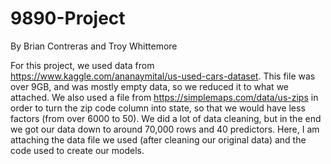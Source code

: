 # 9890-Project

By Brian Contreras and Troy Whittemore

For this project, we used data from https://www.kaggle.com/ananaymital/us-used-cars-dataset. This file was over 9GB, and was mostly empty data, so we reduced it to what we attached. We also used a file from https://simplemaps.com/data/us-zips in order to turn the zip code column into state, so that we would have less factors (from over 6000 to 50). We did a lot of data cleaning, but in the end we got our data down to around 70,000 rows and 40 predictors. Here, I am attaching the data file we used (after cleaning our original data) and the code used to create our models.
